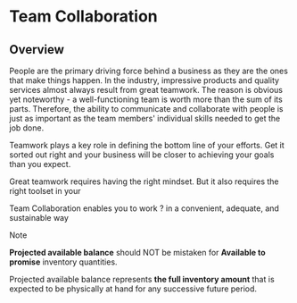 # Team Collaboration

## Overview

People are the primary driving force behind a business as they are the ones that make things happen. 
In the industry, impressive products and quality services almost always result from great teamwork. 
The reason is obvious yet noteworthy - a well-functioning team is worth more than the sum of its parts. 
Therefore, the ability to communicate and collaborate with people is just as important as the team members' individual skills needed to get the job done.  

Teamwork plays a key role in defining the bottom line of your efforts. 
Get it sorted out right and your business will be closer to achieving your goals than you expect.  

Great teamwork requires having the right mindset. 
But it also requires the right toolset in your 

Team Collaboration enables you to work ? in a convenient, adequate, and sustainable way 










> [!NOTE]
> **Projected available balance** should NOT be mistaken for **Available to promise** inventory quantities.  
> 
> Projected available balance represents **the full inventory amount** that is expected to be physically at hand for any successive future period.  

